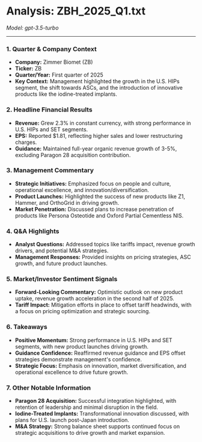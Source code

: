 # Analysis: ZBH_2025_Q1.txt

*Model: gpt-3.5-turbo*

---

### 1. Quarter & Company Context
- **Company:** Zimmer Biomet (ZB)
- **Ticker:** ZB
- **Quarter/Year:** First quarter of 2025
- **Key Context:** Management highlighted the growth in the U.S. HIPs segment, the shift towards ASCs, and the introduction of innovative products like the iodine-treated implants.

### 2. Headline Financial Results
- **Revenue:** Grew 2.3% in constant currency, with strong performance in U.S. HIPs and SET segments.
- **EPS:** Reported $1.81, reflecting higher sales and lower restructuring charges.
- **Guidance:** Maintained full-year organic revenue growth of 3-5%, excluding Paragon 28 acquisition contribution.

### 3. Management Commentary
- **Strategic Initiatives:** Emphasized focus on people and culture, operational excellence, and innovation/diversification.
- **Product Launches:** Highlighted the success of new products like Z1, Hammer, and OrthoGrid in driving growth.
- **Market Penetration:** Discussed plans to increase penetration of products like Persona Osteotide and Oxford Partial Cementless NIS.

### 4. Q&A Highlights
- **Analyst Questions:** Addressed topics like tariffs impact, revenue growth drivers, and potential M&A strategies.
- **Management Responses:** Provided insights on pricing strategies, ASC growth, and future product launches.

### 5. Market/Investor Sentiment Signals
- **Forward-Looking Commentary:** Optimistic outlook on new product uptake, revenue growth acceleration in the second half of 2025.
- **Tariff Impact:** Mitigation efforts in place to offset tariff headwinds, with a focus on pricing optimization and strategic sourcing.

### 6. Takeaways
- **Positive Momentum:** Strong performance in U.S. HIPs and SET segments, with new product launches driving growth.
- **Guidance Confidence:** Reaffirmed revenue guidance and EPS offset strategies demonstrate management's confidence.
- **Strategic Focus:** Emphasis on innovation, market diversification, and operational excellence to drive future growth.

### 7. Other Notable Information
- **Paragon 28 Acquisition:** Successful integration highlighted, with retention of leadership and minimal disruption in the field.
- **Iodine-Treated Implants:** Transformational innovation discussed, with plans for U.S. launch post-Japan introduction.
- **M&A Strategy:** Strong balance sheet supports continued focus on strategic acquisitions to drive growth and market expansion.